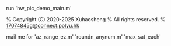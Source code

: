  run 'hw_pic_demo_main.m'
 
% Copyright (C) 2020-2025 Xuhaosheng
% All rights reserved.
% 17074845g@connect.polyu.hk

mail me for 'az_range_ez.m' 'roundn_anynum.m'  'max_sat_each'
